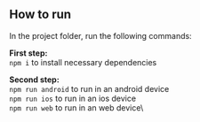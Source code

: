 ## How to run
In the project folder, run the following commands:

**First step:**\
`npm i` to install necessary dependencies

**Second step:**\
`npm run android` to run in an android device\
`npm run ios` to run in an ios device\
`npm run web` to run in an web device\
